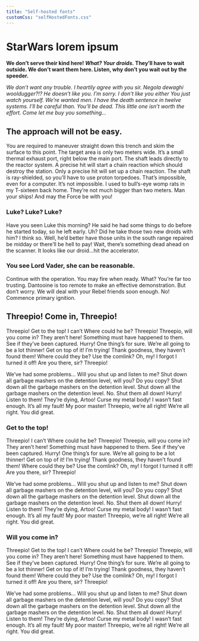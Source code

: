 ```yaml
---
title: "Self-hosted fonts"
customCss: "selfHostedFonts.css"
---
```


# StarWars lorem ipsum

**We don’t serve their kind here! _What? Your droids._ They’ll have to wait outside. We don’t want them here. Listen, why don’t you wait out by the speeder.**

*We don’t want any trouble. I heartily agree with you sir. Negola dewaghi wooldugger?!? He doesn’t like you. I’m sorry. I don’t like you either You just watch yourself. We’re wanted men. I have the death sentence in twelve systems. I’ll be careful than. You’ll be dead. This little one isn’t worth the effort. Come let me buy you something…*

## The approach will not be easy.

You are required to maneuver straight down this trench and skim the surface to this point. The target area is only two meters wide. It’s a small thermal exhaust port, right below the main port. The shaft leads directly to the reactor system. A precise hit will start a chain reaction which should destroy the station. Only a precise hit will set up a chain reaction. The shaft is ray-shielded, so you’ll have to use proton torpedoes. That’s impossible, even for a computer. It’s not impossible. I used to bull’s-eye womp rats in my T-sixteen back home. They’re not much bigger than two meters. Man your ships! And may the Force be with you!

### Luke? Luke? Luke?

Have you seen Luke this morning? He said he had some things to do before he started today, so he left early. Uh? Did he take those two new droids with him? I think so. Well, he’d better have those units in the south range repaired be midday or there’ll be hell to pay! Wait, there’s something dead ahead on the scanner. It looks like our droid…hit the accelerator.

### You see Lord Vader, she can be reasonable.

Continue with the operation. You may fire when ready. What? You’re far too trusting. Dantooine is too remote to make an effective demonstration. But don’t worry. We will deal with your Rebel friends soon enough. No! Commence primary ignition.

## Threepio! Come in, Threepio! 

Threepio! Get to the top! I can’t Where could he be? Threepio! Threepio, will you come in? They aren’t here! Something must have happened to them. See if they’ve been captured. Hurry! One thing’s for sure. We’re all going to be a lot thinner! Get on top of it! I’m trying! Thank goodness, they haven’t found them! Where could they be? Use the comlink? Oh, my! I forgot I turned it off! Are you there, sir? Threepio!

We’ve had some problems… Will you shut up and listen to me? Shut down all garbage mashers on the detention level, will you? Do you copy? Shut down all the garbage mashers on the detention level. Shut down all the garbage mashers on the detention level. No. Shut them all down! Hurry! Listen to them! They’re dying, Artoo! Curse my metal body! I wasn’t fast enough. It’s all my fault! My poor master! Threepio, we’re all right! We’re all right. You did great.

### Get to the top!
Threepio! I can’t Where could he be? Threepio! Threepio, will you come in? They aren’t here! Something must have happened to them. See if they’ve been captured. Hurry! One thing’s for sure. We’re all going to be a lot thinner! Get on top of it! I’m trying! Thank goodness, they haven’t found them! Where could they be? Use the comlink? Oh, my! I forgot I turned it off! Are you there, sir? Threepio!

We’ve had some problems… Will you shut up and listen to me? Shut down all garbage mashers on the detention level, will you? Do you copy? Shut down all the garbage mashers on the detention level. Shut down all the garbage mashers on the detention level. No. Shut them all down! Hurry! Listen to them! They’re dying, Artoo! Curse my metal body! I wasn’t fast enough. It’s all my fault! My poor master! Threepio, we’re all right! We’re all right. You did great.

### Will you come in?

Threepio! Get to the top! I can’t Where could he be? Threepio! Threepio, will you come in? They aren’t here! Something must have happened to them. See if they’ve been captured. Hurry! One thing’s for sure. We’re all going to be a lot thinner! Get on top of it! I’m trying! Thank goodness, they haven’t found them! Where could they be? Use the comlink? Oh, my! I forgot I turned it off! Are you there, sir? Threepio!

We’ve had some problems… Will you shut up and listen to me? Shut down all garbage mashers on the detention level, will you? Do you copy? Shut down all the garbage mashers on the detention level. Shut down all the garbage mashers on the detention level. No. Shut them all down! Hurry! Listen to them! They’re dying, Artoo! Curse my metal body! I wasn’t fast enough. It’s all my fault! My poor master! Threepio, we’re all right! We’re all right. You did great.